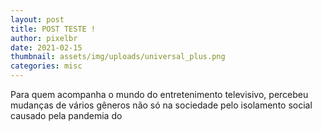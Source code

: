 ```yaml
---
layout: post
title: POST TESTE !
author: pixelbr
date: 2021-02-15 
thumbnail: assets/img/uploads/universal_plus.png
categories: misc
---
```



Para quem acompanha o mundo do entretenimento televisivo, percebeu mudanças de vários gêneros não só na sociedade pelo isolamento social causado pela pandemia do

